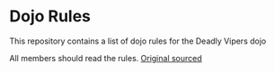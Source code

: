 Dojo Rules
==========

This repository contains a list of dojo rules for the Deadly Vipers dojo



All members should read the rules.
[Original sourced](https://github.com/deadlyvipers)
